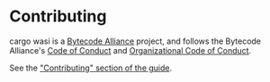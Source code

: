 # Contributing

cargo wasi is a [Bytecode Alliance](https://bytecodealliance.org/) project, and follows the Bytecode Alliance's [Code of Conduct](CODE_OF_CONDUCT.md) and [Organizational Code of Conduct](ORG_CODE_OF_CONDUCT.md).

See the ["Contributing" section of the
guide](https://alexcrichton.github.io/cargo-wasi/contributing.html).
